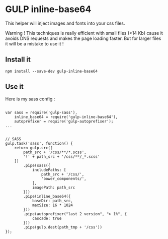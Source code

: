 GULP inline-base64
==================

This helper will inject images and fonts into your css files.

Warning ! This techniques is really efficient with small files (<14 Kb) cause it avoids DNS requests and makes the page loading faster. But for larger files it will be a mistake to use it !

Install it
----------

```
npm install --save-dev gulp-inline-base64
```

Use it
------

Here is my sass config :

```

var sass = require('gulp-sass'),
	inline_base64 = require('gulp-inline-base64'),
	autoprefixer = require('gulp-autoprefixer');
...


// SASS
gulp.task('sass', function() {
    return gulp.src([
        path_src + '/css/**/*.scss',
        '!' + path_src + '/css/**/_*.scss'
    ])
        .pipe(sass({
            includePaths: [
                path_src + '/css/',
                'bower_components/',
            ],
            imagePath: path_src
        }))
        .pipe(inline_base64({
            baseDir: path_src,
            maxSize: 16 * 1024
        }))
        .pipe(autoprefixer("last 2 version", "> 1%", {
            cascade: true
        }))
        .pipe(gulp.dest(path_tmp + '/css'))
});
```